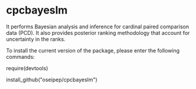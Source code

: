 # cpcbayeslm
It performs Bayesian analysis and inference for cardinal paired comparison data (PCD). 
It also provides posterior ranking methodology that account for uncertainty in the ranks.

To install the current version of the package, please enter the following commands:

require(devtools)

install_github("oseipep/cpcbayeslm")

